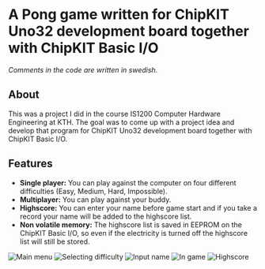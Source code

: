 # A Pong game written for ChipKIT Uno32 development board together with ChipKIT Basic I/O

*Comments in the code are written in swedish.*

## About
This was a project I did in the course IS1200 Computer Hardware Engineering at KTH.
The goal was to come up with a project idea and develop that program for
ChipKIT Uno32 development board together with ChipKIT Basic I/O.

## Features
- **Single player:** You can play against the computer on four different difficulties (Easy, Medium, Hard, Impossible).
- **Multiplayer:** You can play against your buddy.
- **Highscore:** You can enter your name before game start and if you take a record your name will be added to the highscore list.
- **Non volatile memory:** The highscore list is saved in EEPROM on the ChipKIT Basic I/O, so even if the electricity is turned off the highscore list will still be stored.

![Main menu](https://github.com/alevarn/pic32-pong-game/blob/master/example%20pictures/menu.png)
![Selecting difficulty](https://github.com/alevarn/pic32-pong-game/blob/master/example%20pictures/difficulty.png)
![Input name](https://github.com/alevarn/pic32-pong-game/blob/master/example%20pictures/input%20name.png)
![In game](https://github.com/alevarn/pic32-pong-game/blob/master/example%20pictures/game.png)
![Highscore](https://github.com/alevarn/pic32-pong-game/blob/master/example%20pictures/highscore.png)